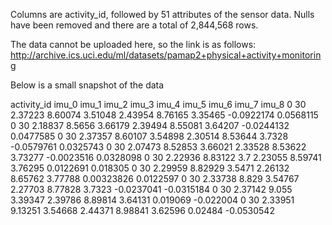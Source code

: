 Columns are activity_id, followed by 51 attributes of the sensor data. Nulls have been removed and there are a total of 2,844,568 rows.

The data cannot be uploaded here, so the link is as follows: http://archive.ics.uci.edu/ml/datasets/pamap2+physical+activity+monitoring

Below is a small snapshot of the data

activity_id imu_0	imu_1	  imu_2	  imu_3	  imu_4	  imu_5	  imu_6	  imu_7	      imu_8
0	          30	  2.37223	8.60074	3.51048	2.43954	8.76165	3.35465	-0.0922174	0.0568115
0	          30	  2.18837	8.5656	3.66179	2.39494	8.55081	3.64207	-0.0244132	0.0477585
0	          30	  2.37357	8.60107	3.54898	2.30514	8.53644	3.7328	-0.0579761	0.0325743
0	          30	  2.07473	8.52853	3.66021	2.33528	8.53622	3.73277	-0.0023516	0.0328098
0	          30	  2.22936	8.83122	3.7	    2.23055	8.59741	3.76295	0.0122691	  0.018305
0	          30	  2.29959	8.82929	3.5471	2.26132	8.65762	3.77788	0.00323826	0.0122597
0	          30	  2.33738	8.829	  3.54767	2.27703	8.77828	3.7323	-0.0237041	-0.0315184
0	          30	  2.37142	9.055	  3.39347	2.39786	8.89814	3.64131	0.019069	  -0.022004
0	          30	  2.33951	9.13251	3.54668	2.44371	8.98841	3.62596	0.02484	  -0.0530542

